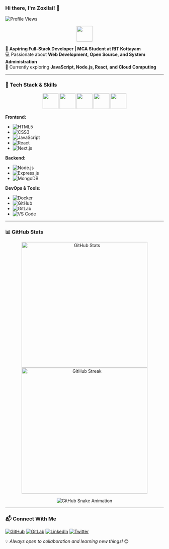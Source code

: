 ### Hi there, I'm Zoxilsi! 👋

![Profile Views](https://komarev.com/ghpvc/?username=zoxilsi&label=Profile%20Views&color=blue&style=flat)

<p align="center">
  <img src="https://media.giphy.com/media/QTfX9Ejfra3ZmNxh6B/giphy.gif" width="50px"> 
</p>

🚀 **Aspiring Full-Stack Developer | MCA Student at RIT Kottayam**  
💻 Passionate about **Web Development, Open Source, and System Administration**  
🎯 Currently exploring **JavaScript, Node.js, React, and Cloud Computing**

---

### 🔧 Tech Stack & Skills

<p align="center">
  <img src="https://media.giphy.com/media/Sr8xDpMwVKOHUWDVRD/giphy.gif" width="50px"> 
  <img src="https://media.giphy.com/media/XAxylRMCdpbEWUAvr8/giphy.gif" width="50px"> 
  <img src="https://media.giphy.com/media/VgGthkhUvGgOit7Y9i/giphy.gif" width="50px"> 
  <img src="https://media.giphy.com/media/fsEaZldNC8A1PJ3mwp/giphy.gif" width="50px"> 
  <img src="https://media.giphy.com/media/j2pOGeGYKe2xCCKwfi/giphy.gif" width="50px"> 
</p>

**Frontend:**
- ![HTML5](https://img.shields.io/badge/HTML5-E34F26?style=for-the-badge&logo=html5&logoColor=white)
- ![CSS3](https://img.shields.io/badge/CSS3-1572B6?style=for-the-badge&logo=css3&logoColor=white)
- ![JavaScript](https://img.shields.io/badge/JavaScript-F7DF1E?style=for-the-badge&logo=javascript&logoColor=black)
- ![React](https://img.shields.io/badge/React-61DAFB?style=for-the-badge&logo=react&logoColor=black)
- ![Next.js](https://img.shields.io/badge/Next.js-000000?style=for-the-badge&logo=next.js&logoColor=white)

**Backend:**
- ![Node.js](https://img.shields.io/badge/Node.js-339933?style=for-the-badge&logo=node.js&logoColor=white)
- ![Express.js](https://img.shields.io/badge/Express.js-000000?style=for-the-badge&logo=express&logoColor=white)
- ![MongoDB](https://img.shields.io/badge/MongoDB-47A248?style=for-the-badge&logo=mongodb&logoColor=white)

**DevOps & Tools:**
- ![Docker](https://img.shields.io/badge/Docker-2496ED?style=for-the-badge&logo=docker&logoColor=white)
- ![GitHub](https://img.shields.io/badge/GitHub-181717?style=for-the-badge&logo=github&logoColor=white)
- ![GitLab](https://img.shields.io/badge/GitLab-FCA121?style=for-the-badge&logo=gitlab&logoColor=white)
- ![VS Code](https://img.shields.io/badge/VS%20Code-007ACC?style=for-the-badge&logo=visual-studio-code&logoColor=white)

---

### 📊 GitHub Stats

<p align="center">
  <img src="https://github-readme-stats.vercel.app/api?username=zoxilsi&show_icons=true&theme=tokyonight" alt="GitHub Stats" width="400px">
  <img src="https://github-readme-streak-stats.vercel.app/?user=zoxilsi&theme=tokyonight" alt="GitHub Streak" width="400px">
</p>

<p align="center">
  <img src="https://github.com/zoxilsi/zoxilsi/blob/output/github-contribution-grid-snake.svg" alt="GitHub Snake Animation">
</p>

---

### 📬 Connect With Me

[![GitHub](https://img.shields.io/badge/GitHub-181717?style=for-the-badge&logo=github&logoColor=white)](https://github.com/zoxilsi)
[![GitLab](https://img.shields.io/badge/GitLab-FCA121?style=for-the-badge&logo=gitlab&logoColor=white)](https://gitlab.com/zoxilsi)
[![LinkedIn](https://img.shields.io/badge/LinkedIn-0077B5?style=for-the-badge&logo=linkedin&logoColor=white)](https://www.linkedin.com/in/zoxilsi)
[![Twitter](https://img.shields.io/badge/Twitter-1DA1F2?style=for-the-badge&logo=twitter&logoColor=white)](https://twitter.com/zoxilsi)

💡 *Always open to collaboration and learning new things!* 😊
